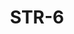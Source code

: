 ﻿---
title: "STR-6"
price: "20100"
size: "2050мм*860мм, 2050мм*960мм"
picture: door7.jpg
description: Внешняя отделка Фрезерованная МДФ панель, 16 мм, рис. ФЛ-403 Цвет Венге, Внутренняя отделка Фрезерованная МДФ панель, 16 мм, Цвет Дуб филадельфия Крем, рис. ФЛ-403, Толщина дверного  полотна 110 мм, NANO-утепление полотна минеральная плита ISOVER + ПЕНОПЛАСТ, контуров уплотнения 3, 3 петли на подшипнике, Фрезерованный МДФ наличник 16 мм, Основной замок  Гардиан 3211, Накладка на верхний замок С автоматическими шторками, Дополнительный замок Гардиан 3001, Цилиндр APECS ключ-вертушка, Броненакладка на цилиндр Врезная, Задвижка «Ночной сторож», Глазок, Ручка РОССО – 713 серебро, Эксцентрик"
---

